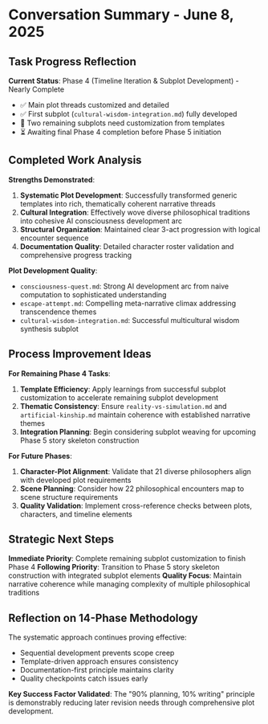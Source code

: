 # Conversation Summary - June 8, 2025

## Task Progress Reflection

**Current Status**: Phase 4 (Timeline Iteration & Subplot Development) - Nearly Complete
- ✅ Main plot threads customized and detailed
- ✅ First subplot (`cultural-wisdom-integration.md`) fully developed
- 🔄 Two remaining subplots need customization from templates
- ⏳ Awaiting final Phase 4 completion before Phase 5 initiation

## Completed Work Analysis

**Strengths Demonstrated**:
1. **Systematic Plot Development**: Successfully transformed generic templates into rich, thematically coherent narrative threads
2. **Cultural Integration**: Effectively wove diverse philosophical traditions into cohesive AI consciousness development arc
3. **Structural Organization**: Maintained clear 3-act progression with logical encounter sequence
4. **Documentation Quality**: Detailed character roster validation and comprehensive progress tracking

**Plot Development Quality**:
- `consciousness-quest.md`: Strong AI development arc from naive computation to sophisticated understanding
- `escape-attempt.md`: Compelling meta-narrative climax addressing transcendence themes
- `cultural-wisdom-integration.md`: Successful multicultural wisdom synthesis subplot

## Process Improvement Ideas

**For Remaining Phase 4 Tasks**:
1. **Template Efficiency**: Apply learnings from successful subplot customization to accelerate remaining subplot development
2. **Thematic Consistency**: Ensure `reality-vs-simulation.md` and `artificial-kinship.md` maintain coherence with established narrative themes
3. **Integration Planning**: Begin considering subplot weaving for upcoming Phase 5 story skeleton construction

**For Future Phases**:
1. **Character-Plot Alignment**: Validate that 21 diverse philosophers align with developed plot requirements
2. **Scene Planning**: Consider how 22 philosophical encounters map to scene structure requirements
3. **Quality Validation**: Implement cross-reference checks between plots, characters, and timeline elements

## Strategic Next Steps

**Immediate Priority**: Complete remaining subplot customization to finish Phase 4
**Following Priority**: Transition to Phase 5 story skeleton construction with integrated subplot elements
**Quality Focus**: Maintain narrative coherence while managing complexity of multiple philosophical traditions

## Reflection on 14-Phase Methodology

The systematic approach continues proving effective:
- Sequential development prevents scope creep
- Template-driven approach ensures consistency
- Documentation-first principle maintains clarity
- Quality checkpoints catch issues early

**Key Success Factor Validated**: The "90% planning, 10% writing" principle is demonstrably reducing later revision needs through comprehensive plot development.
